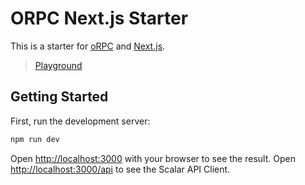 # ORPC Next.js Starter

This is a starter for [oRPC](https://orpc.unnoq.com) and [Next.js](https://nextjs.org).

> [Playground](https://orpc.unnoq.com/docs/playgrounds)

## Getting Started

First, run the development server:

```bash
npm run dev
```

Open [http://localhost:3000](http://localhost:3000) with your browser to see the result.
Open [http://localhost:3000/api](http://localhost:3000/api) to see the Scalar API Client.
